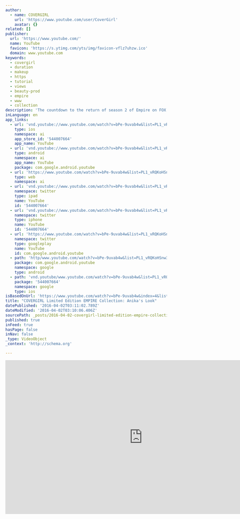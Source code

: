 ```yaml
---
author:
  - name: COVERGIRL
    url: 'https://www.youtube.com/user/CoverGirl'
    avatar: {}
related: []
publisher:
  url: 'https://www.youtube.com/'
  name: YouTube
  favicon: 'https://s.ytimg.com/yts/img/favicon-vflz7uhzw.ico'
  domain: www.youtube.com
keywords:
  - covergirl
  - duration
  - makeup
  - https
  - tutorial
  - views
  - beauty-prod
  - empire
  - www
  - collection
description: 'The countdown to the return of season 2 of Empire on FOX is underway - and COVERGIRL is tuning in with the limited edition EMPIRE Collection! Get the glamorous look of the sophisticated and refined Anika Calhoun, highlighted by the cat eye and red lips makeup.'
inLanguage: en
app_links:
  - url: 'vnd.youtube://www.youtube.com/watch?v=bPe-9uvab4w&list=PL1_vRQKoHSnw30GhiqixeAKl1Ci3HcZ8s&index=4&feature=applinks'
    type: ios
    namespace: ai
    app_store_id: '544007664'
    app_name: YouTube
  - url: 'vnd.youtube://www.youtube.com/watch?v=bPe-9uvab4w&list=PL1_vRQKoHSnw30GhiqixeAKl1Ci3HcZ8s&index=4&feature=applinks'
    type: android
    namespace: ai
    app_name: YouTube
    package: com.google.android.youtube
  - url: 'https://www.youtube.com/watch?v=bPe-9uvab4w&list=PL1_vRQKoHSnw30GhiqixeAKl1Ci3HcZ8s&index=4&feature=applinks'
    type: web
    namespace: ai
  - url: 'vnd.youtube://www.youtube.com/watch?v=bPe-9uvab4w&list=PL1_vRQKoHSnw30GhiqixeAKl1Ci3HcZ8s&index=4&feature=applinks'
    namespace: twitter
    type: ipad
    name: YouTube
    id: '544007664'
  - url: 'vnd.youtube://www.youtube.com/watch?v=bPe-9uvab4w&list=PL1_vRQKoHSnw30GhiqixeAKl1Ci3HcZ8s&index=4&feature=applinks'
    namespace: twitter
    type: iphone
    name: YouTube
    id: '544007664'
  - url: 'https://www.youtube.com/watch?v=bPe-9uvab4w&list=PL1_vRQKoHSnw30GhiqixeAKl1Ci3HcZ8s&index=4'
    namespace: twitter
    type: googleplay
    name: YouTube
    id: com.google.android.youtube
  - path: 'http/www.youtube.com/watch?v=bPe-9uvab4w&list=PL1_vRQKoHSnw30GhiqixeAKl1Ci3HcZ8s&index=4'
    package: com.google.android.youtube
    namespace: google
    type: android
  - path: 'vnd.youtube/www.youtube.com/watch?v=bPe-9uvab4w&list=PL1_vRQKoHSnw30GhiqixeAKl1Ci3HcZ8s&index=4'
    package: '544007664'
    namespace: google
    type: ios
isBasedOnUrl: 'https://www.youtube.com/watch?v=bPe-9uvab4w&index=4&list=PL1_vRQKoHSnw30GhiqixeAKl1Ci3HcZ8s'
title: "COVERGIRL Limited Edition EMPIRE Collection: Anika's Look"
datePublished: '2016-04-02T03:11:02.789Z'
dateModified: '2016-04-02T03:10:06.406Z'
sourcePath: _posts/2016-04-02-covergirl-limited-edition-empire-collection-anikas-look.md
published: true
inFeed: true
hasPage: false
inNav: false
_type: VideoObject
_context: 'http://schema.org'

---
```

<iframe src="https://cdn.embedly.com/widgets/media.html?src=https%3A%2F%2Fwww.youtube.com%2Fembed%2Fvideoseries%3Flist%3DPL1_vRQKoHSnw30GhiqixeAKl1Ci3HcZ8s&amp;url=https%3A%2F%2Fwww.youtube.com%2Fwatch%3Fv%3DbPe-9uvab4w%26index%3D4%26list%3DPL1_vRQKoHSnw30GhiqixeAKl1Ci3HcZ8s&amp;image=https%3A%2F%2Fi.ytimg.com%2Fvi%2FbPe-9uvab4w%2Fhqdefault.jpg&amp;key=b7d04c9b404c499eba89ee7072e1c4f7&amp;type=text%2Fhtml&amp;schema=youtube" width="854" height="480" scrolling="no" frameborder="0" allowfullscreen="allowfullscreen" style=""></iframe>